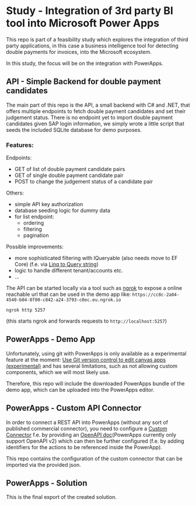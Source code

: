 # Study - Integration of 3rd party BI tool into Microsoft Power Apps

This repo is part of a feasibility study which explores the integration of third party applications, in this case a business intelligence tool for detecting double payments for invoices, into the Microsoft ecosystem.

In this study, the focus will be on the integration with PowerApps.

## API - Simple Backend for double payment candidates

The main part of this repo is the API, a small backend with C# and .NET, that offers multiple endpoints to fetch double payment candidates and set their judgement status.
There is no endpoint yet to import double payment candidates given SAP login information, we simply wrote a little script that seeds the included SQLite database for demo purposes.

### Features:
Endpoints:
- GET of list of double payment candidate pairs
- GET of single double payment candidate pair
- POST to change the judgement status of a candidate pair

Others:
- simple API key authorization
- database seeding logic for dummy data
- for list endpoint:
  - ordering
  - filtering
  - pagination

Possible improvements:
- more sophisticated filtering with IQueryable (also needs move to EF Core) (f.e. via [Linq to Query string](http://linqtoquerystring.net/))
- logic to handle different tenant/accounts etc.
- ...

The API can be started locally via a tool such as [ngrok](https://ngrok.com/) to expose a online reachable url that can be used in the demo app like: `https://cc8c-2a04-4540-b04-8f00-c842-a24-3793-c0ec.eu.ngrok.io`

```
ngrok http 5257
```
(this starts ngrok and forwards requests to `http://localhost:5257`)

## PowerApps - Demo App

Unfortunately, using git with PowerApps is only available as a experimental feature at the moment: [Use Git version control to edit canvas apps (experimental)](https://learn.microsoft.com/en-us/power-apps/maker/canvas-apps/git-version-control) and has several limitations, such as not allowing custom components, which we will most likely use.

Therefore, this repo will include the downloaded PowerApps bundle of the demo app, which can be uploaded into the PowerApps editor.

## PowerApps - Custom API Connector

In order to connect a REST API into PowerApps (without any sort of published commercial connector), you need to configure a [Custom Connector](https://learn.microsoft.com/en-us/connectors/custom-connectors/define-openapi-definition) f.e. by providing an [OpenAPI doc](https://swagger.io/specification/)(PowerApps currently only support OpenAPI v2) which can then be further configured (f.e. by adding identifiers for the actions to be referenced inside the PowerApp).

This repo contains the configuration of the custom connector that can be imported via the provided json.

## PowerApps - Solution

This is the final export of the created solution.